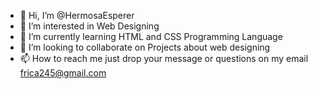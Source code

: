 - 👋 Hi, I’m @HermosaEsperer
- 👀 I’m interested in Web Designing
- 🌱 I’m currently learning HTML and CSS Programming Language
- 💞️ I’m looking to collaborate on Projects about web designing
- 📫 How to reach me just drop your message or questions on my email frica245@gmail.com

<!---
HermosaEsperer/HermosaEsperer is a ✨ special ✨ repository because its `README.md` (this file) appears on your GitHub profile.
You can click the Preview link to take a look at your changes.
--->
